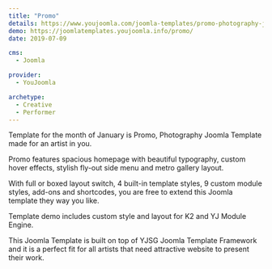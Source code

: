 ```yaml
---
title: "Promo"
details: https://www.youjoomla.com/joomla-templates/promo-photography-joomla-template.html
demo: https://joomlatemplates.youjoomla.info/promo/
date: 2019-07-09

cms: 
  - Joomla

provider:
  - YouJoomla

archetype:
  - Creative
  - Performer
--- 
```


Template for the month of January is Promo, Photography Joomla Template made for an artist in you.

Promo features spacious homepage with beautiful typography, custom hover effects, stylish fly-out side menu and metro gallery layout.

With full or boxed layout switch, 4 built-in template styles, 9 custom module styles, add-ons and shortcodes, you are free to extend this Joomla template they way you like. 

Template demo includes custom style and  layout for K2 and YJ Module Engine.

This Joomla Template is built on top of YJSG Joomla Template Framework and it is a  perfect fit for all artists that need attractive website to present their work. 

